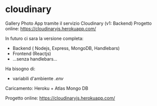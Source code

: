 # cloudinary
Gallery Photo App tramite il servizio Cloudinary (v1: Backend)
Progetto online: https://cloudinaryjs.herokuapp.com/

In futuro ci sara la versione completa:
- Backend ( Nodejs, Express, MongoDB, Handlebars)
- Frontend (Reactjs)
- ...senza handlebars...

Ha bisogno di:
- variabili d'ambiente *.env*

Caricamento: Heroku + Atlas Mongo DB

Progetto online: https://cloudinaryjs.herokuapp.com/
